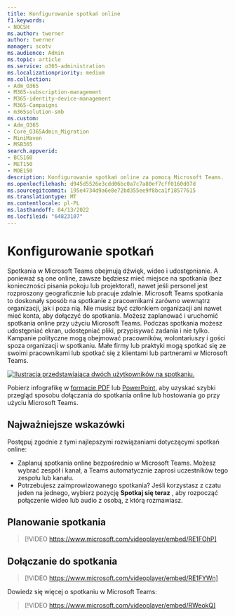 ```yaml
---
title: Konfigurowanie spotkań online
f1.keywords:
- NOCSH
ms.author: twerner
author: twerner
manager: scotv
ms.audience: Admin
ms.topic: article
ms.service: o365-administration
ms.localizationpriority: medium
ms.collection:
- Adm_O365
- M365-subscription-management
- M365-identity-device-management
- M365-Campaigns
- m365solution-smb
ms.custom:
- Adm_O365
- Core_O365Admin_Migration
- MiniMaven
- MSB365
search.appverid:
- BCS160
- MET150
- MOE150
description: Konfigurowanie spotkań online za pomocą Microsoft Teams.
ms.openlocfilehash: d945d5526e3cdd06bc0a7c7a80ef7cff0160d07d
ms.sourcegitcommit: 195e4734d9a6e8e72bd355ee9f8bca1f18577615
ms.translationtype: MT
ms.contentlocale: pl-PL
ms.lasthandoff: 04/13/2022
ms.locfileid: "64823107"
---
```

# <a name="set-up-meetings"></a>Konfigurowanie spotkań

Spotkania w Microsoft Teams obejmują dźwięk, wideo i udostępnianie. A ponieważ są one online, zawsze będziesz mieć miejsce na spotkania (bez konieczności pisania pokoju lub projektora!), nawet jeśli personel jest rozproszony geograficznie lub pracuje zdalnie. Microsoft Teams spotkania to doskonały sposób na spotkanie z pracownikami zarówno wewnątrz organizacji, jak i poza nią. Nie musisz być członkiem organizacji ani nawet mieć konta, aby dołączyć do spotkania. Możesz zaplanować i uruchomić spotkania online przy użyciu Microsoft Teams. Podczas spotkania możesz udostępniać ekran, udostępniać pliki, przypisywać zadania i nie tylko. Kampanie polityczne mogą obejmować pracowników, wolontariuszy i gości spoza organizacji w spotkaniu. Małe firmy lub praktyki mogą spotkać się ze swoimi pracownikami lub spotkać się z klientami lub partnerami w Microsoft Teams.

[![Ilustracja przedstawiająca dwóch użytkowników na spotkaniu.](../media/HostOnlineMeeting-thumb-358x201.png)](https://go.microsoft.com/fwlink/?linkid=2078712)

Pobierz infografikę w [formacie PDF](https://go.microsoft.com/fwlink/?linkid=2078712) lub [PowerPoint](https://go.microsoft.com/fwlink/?linkid=2079515), aby uzyskać szybki przegląd sposobu dołączania do spotkania online lub hostowania go przy użyciu Microsoft Teams.

## <a name="best-practices"></a>Najważniejsze wskazówki

Postępuj zgodnie z tymi najlepszymi rozwiązaniami dotyczącymi spotkań online:

- Zaplanuj spotkania online bezpośrednio w Microsoft Teams. Możesz wybrać zespół i kanał, a Teams automatycznie zaprosi uczestników tego zespołu lub kanału.
- Potrzebujesz zaimprowizowanego spotkania? Jeśli korzystasz z czatu jeden na jednego, wybierz pozycję **Spotkaj się teraz** , aby rozpocząć połączenie wideo lub audio z osobą, z którą rozmawiasz.

## <a name="schedule-a-meeting"></a>Planowanie spotkania

> [!VIDEO https://www.microsoft.com/videoplayer/embed/RE1FOhP]

## <a name="join-a-meeting"></a>Dołączanie do spotkania

> [!VIDEO https://www.microsoft.com/videoplayer/embed/RE1FYWn]

Dowiedz się więcej o spotkaniu w Microsoft Teams:

> [!VIDEO https://www.microsoft.com/videoplayer/embed/RWeokQ]
